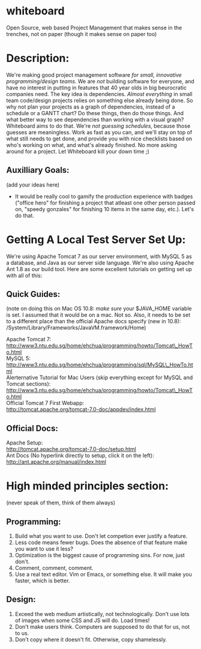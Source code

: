 whiteboard
==========

Open Source, web based Project Management that makes sense in the trenches, not on paper (though it makes sense on paper too)

Description:
==========

We're making good project management software *for small, innovative programming/design teams*. We are *not* building software for everyone, and have no interest in putting in features that 40 year olds in big beurocratic companies need. The key idea is dependencies. *Almost everything* in small team code/design projects relies on something else already being done. So why not plan your projects as a graph of dependencies, instead of a schedule or a GANTT chart? Do these things, then do those things. And what better way
to see dependencies than working with a visual graph? Whiteboard aims to do
that. We're *not guessing schedules*, because those guesses are meaningless. Work as fast as you can, and we'll stay on top of what still needs to get done, and provide you with nice checklists based on who's working on what, and what's already finished. No more asking around for a project. Let Whiteboard kill your down time ;)

Auxilliary Goals:
----------
(add your ideas here)

- It would be really cool to gamify the production experience with badges ("office hero" for finishing a project that atleast one other person passed on, "speedy gonzales" for finishing 10 items in the same day, etc.). Let's do that.

Getting A Local Test Server Set Up:
==========

We're using Apache Tomcat 7 as our server environment, with MySQL 5 as a database, and Java as our server side language. We're also using Apache Ant 1.8 as our build tool. Here are some excellent tutorials on getting set up with all of this:

Quick Guides:
----------
(note on doing this on Mac OS 10.8: *make sure* your $JAVA\_HOME variable is set. I assumed that it would be on a mac. Not so. Also, it needs to be set to a different place than the official Apache docs specify (new in 10.8): /System/Library/Frameworks/JavaVM.framework/Home)

Apache Tomcat 7:<br>
http://www3.ntu.edu.sg/home/ehchua/programming/howto/Tomcat\_HowTo.html<br>
MySQL 5:<br>
http://www3.ntu.edu.sg/home/ehchua/programming/sql/MySQL\_HowTo.html<br>
Alerternative Tutorial for Mac Users (skip everything except for MySQL and Tomcat sections): <br>
http://www3.ntu.edu.sg/home/ehchua/programming/howto/Tomcat\_HowTo.html<br>
Official Tomcat 7 First Webapp:<br>
http://tomcat.apache.org/tomcat-7.0-doc/appdev/index.html<br>

Official Docs:
----------
Apache Setup:<br>
http://tomcat.apache.org/tomcat-7.0-doc/setup.html<br>
Ant Docs (No hyperlink directly to setup, click it on the left):<br>
http://ant.apache.org/manual/index.html<br>


High minded principles section: 
==========
(never speak of them, think of them always)


Programming:
----------
1. Build what you want to use. Don't let competion ever justify a feature.
2. Less code means fewer bugs. Does the absence of that feature make you want to use it less?
3. Optimization is the biggest cause of programming sins. For now, just don't.
4. Comment, comment, comment.
5. Use a real text editor. Vim or Emacs, or something else. It will make you faster, which is better.

Design:
----------
1. Exceed the web medium artistically, not technologically. Don't use lots of images when some CSS and JS will do. Load times!
2. Don't make users think. Computers are supposed to do that for us, not to us.
3. Don't copy where it doesn't fit. Otherwise, copy shamelessly.
